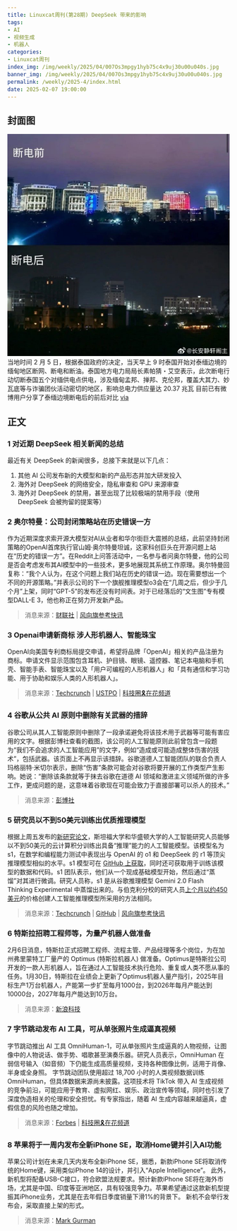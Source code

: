 ```yaml
---
title: Linuxcat周刊(第28期) DeepSeek 带来的影响
tags: 
- AI
- 视频生成
- 机器人
categories: 
- Linuxcat周刊
index_img: /img/weekly/2025/04/007Os3mpgy1hyb75c4x9uj30u00u040s.jpg
banner_img: /img/weekly/2025/04/007Os3mpgy1hyb75c4x9uj30u00u040s.jpg
permalink: /weekly/2025-4/index.html
date: 2025-02-07 19:00:00
---
```

## 封面图

![泰缅边境断电](/img/weekly/2025/04/007Os3mpgy1hyb75c4x9uj30u00u040s.jpg)
当地时间 2 月 5 日，根据泰国政府的决定，当天早上 9 时泰国开始对泰缅边境的缅甸地区断网、断电和断油。泰国地方电力局局长素帕猜・艾空表示，此次断电行动切断泰国五个对缅供电点供电，涉及缅甸孟邦、掸邦、克伦邦，覆盖大其力、妙瓦底等与诈骗团伙活动密切的地区，影响总电力供应量达 20.37 兆瓦
目前已有微博用户分享了泰缅边境断电后的前后对比
[via](https://www.ithome.com/0/829/026.htm)

## 正文

### 1 对近期 DeepSeek 相关新闻的总结

最近有关 DeepSeek 的新闻很多，总接下来就是以下几点：

1. 其他 AI 公司发布新的大模型和新的产品形态并加大研发投入
2. 海外对 DeepSeek 的网络安全，隐私审查和 GPU 来源审查
3. 海外对 DeepSeek 的禁用，甚至出现了比较极端的禁用手段（使用 DeepSeek 会被拘留的提案等）

### 2 奥尔特曼：公司封闭策略站在历史错误一方

作为近期深度求索开源大模型对AI从业者和华尔街巨大震撼的总结，此前坚持封闭策略的OpenAI首席执行官山姆·奥尔特曼坦诚，这家科创巨头在开源问题上站在“历史的错误一方”。在Reddit上问答活动中，一名参与者问奥尔特曼，他的公司是否会考虑发布其AI模型中的一些技术，更多地展现其系统工作原理。奥尔特曼回复称：“我个人认为，在这个问题上我们站在历史的错误一边。现在需要想出一个不同的开源策略。”并表示公司的下一个旗舰推理模型o3会在“几周之后，但少于几个月”上架，同时“GPT-5”的发布还没有时间表。对于已经落后的“文生图”专有模型DALL-E 3，他也称正在努力开发新产品。
> 消息来源：[财联社](https://api3.cls.cn/share/article/1933232?sv=8.8.8&) | [风向旗参考快讯](https://t.me/xhqcankao/16950)

### 3 Openai申请新商标 涉人形机器人、智能珠宝

OpenAI向美国专利商标局提交申请，希望将品牌「OpenAI」相关的产品注册为商标。申请文件显示范围包含耳机、护目镜、眼镜、遥控器、笔记本电脑和手机壳、智能手表、智能珠宝以及「用户可编程的人形机器人」和「具有通信和学习功能、用于协助和娱乐人类的人形机器人」。
> 消息来源：[Techcrunch](https://techcrunch.com/2025/02/03/openais-new-trademark-application-hints-at-humanoid-robots-smart-jewelry-and-more/) | [USTPO](https://tsdr.uspto.gov/#caseNumber=99025123&caseSearchType=US_APPLICATION&caseType=DEFAULT&searchType=statusSearch) | [科技圈🎗在花频道](https://t.me/zaihuanews/30605)

### 4 谷歌从公共 AI 原则中删除有关武器的措辞

谷歌公司从其人工智能原则中删除了一段承诺避免将该技术用于武器等可能有害应用的文字。根据彭博社查看的截图，该公司的人工智能原则此前曾包含一段题为“我们不会追求的人工智能应用”的文字，例如“造成或可能造成整体伤害的技术”，包括武器。该页面上不再显示该措辞。谷歌道德人工智能团队的联合负责人玛格丽特·米切尔表示，删除“伤害”条款可能会对谷歌将要开展的工作类型产生影响。她说：“删除该条款就等于抹去谷歌在道德 AI 领域和激进主义领域所做的许多工作，更成问题的是，这意味着谷歌现在可能会致力于直接部署可以杀人的技术。”

> 消息来源：[彭博社](https://www.bloomberg.com/news/articles/2025-02-04/google-removes-language-on-weapons-from-public-ai-principles)

### 5 研究员以不到50美元训练出优质推理模型

根据上周五发布的[新研究论文](https://arxiv.org/pdf/2501.19393)，斯坦福大学和华盛顿大学的人工智能研究人员能够以不到50美元的云计算积分训练出具备“推理”能力的人工智能模型。该模型名为 s1，在数学和编程能力测试中表现出与 OpenAI 的 o1 和 DeepSeek 的 r1 等顶尖推理模型相似的水平。s1 模型可在 [GitHub 上获取](https://github.com/simplescaling/s1)，同时还可获取用于训练该模型的数据和代码。s1 团队表示，他们从一个现成基础模型开始，然后通过“蒸馏”对其进行微调。研究人员称，s1 是从谷歌推理模型 Gemini 2.0 Flash Thinking Experimental 中蒸馏出来的。与伯克利分校的研究人员[上个月以约450美元](https://techcrunch.com/2025/01/11/researchers-open-source-sky-t1-a-reasoning-ai-model-that-can-be-trained-for-less-than-450/)的价格创建人工智能推理模型所采用的方法相同。

> 消息来源：[Techcrunch](https://techcrunch.com/2025/02/05/researchers-created-an-open-rival-to-openais-o1-reasoning-model-for-under-50/) | [GitHub](https://github.com/simplescaling/s1) | [风向旗参考快讯](https://t.me/xhqcankao/17044)

### 6 特斯拉招聘工程师等，为量产机器人做准备

2月6日消息，特斯拉正式招聘工程师、流程主管、产品经理等多个岗位，为在加州弗里蒙特工厂量产的 Optimus (特斯拉机器人) 做准备。Optimus是特斯拉公司开发的一款人形机器人，旨在通过人工智能技术执行危险、重复或人类不愿从事的任务。1月30日，特斯拉在业绩会上更新了Optimus机器人量产指引，2025年目标生产1万台机器人，产能第一步扩至每月1000台，到2026年每月产能达到10000台，2027年每月产能达到10万台。

> 消息来源：[新浪科技](https://finance.sina.com.cn/chanjing/gsnews/2025-02-06/doc-ineiphxe1759415.shtml)

### 7 字节跳动发布 AI 工具，可从单张照片生成逼真视频

字节跳动推出 AI 工具 OmniHuman-1，可从单张照片生成逼真的人物视频，让图像中的人物说话、做手势、唱歌甚至演奏乐器。研究人员表示，OmniHuman 在弱信号输入（如音频）下仍能生成高质量视频，支持各种图像比例，适用于肖像、半身或全身照。
字节跳动团队使用超过 18,700 小时的人类视频数据训练 OmniHuman，但具体数据来源尚未披露。这项技术将 TikTok 带入 AI 生成视频的竞争前沿，可能应用于教育、虚拟网红、娱乐、政治宣传等领域，同时也引发了深度伪造相关的伦理和安全担忧。有专家指出，随着 AI 生成内容越来越逼真，虚假信息的风险也随之增加。

> 消息来源：[Forbes](https://www.forbes.com/sites/lesliekatz/2025/02/05/tiktok-owners-new-ai-tool-makes-lifelike-videos-from-a-single-photo/) | [科技圈🎗在花频道](https://t.me/zaihuanews/30668)

### 8 苹果将于一周内发布全新iPhone SE，取消Home键并引入AI功能

苹果公司计划在未来几天内发布全新iPhone SE，据悉，新款iPhone SE将取消传统的Home键，采用类似iPhone 14的设计，并引入“Apple Intelligence”。
此外，新机型将配备USB-C接口，符合欧盟法规要求。预计新款iPhone SE将在海外市场，尤其是中国、印度等亚洲地区，具有较强竞争力。苹果希望通过这款新机型提振其iPhone业务，尤其是在去年假日季度销量下滑1%的背景下。
新机不会举行发布会，采取直接上架的形式。

> 消息来源：[Mark Gurman](https://www.bloomberg.com/news/articles/2025-02-06/apple-s-long-awaited-overhaul-of-budget-iphone-nears-release?embedded-checkout=true)
